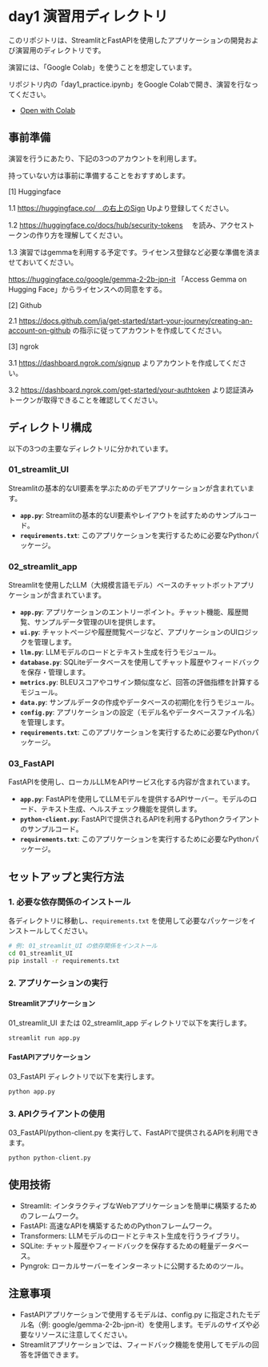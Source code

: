# day1 演習用ディレクトリ

このリポジトリは、StreamlitとFastAPIを使用したアプリケーションの開発および演習用のディレクトリです。

演習には、「Google Colab」を使うことを想定しています。

リポジトリ内の「day1_practice.ipynb」をGoogle Colabで開き、演習を行なってください。

- [Open with Colab](https://colab.research.google.com/github/tshigata/lecture-ai-engineering/blob/master/day1/day1_practice.ipynb)

## 事前準備

演習を行うにあたり、下記の3つのアカウントを利用します。

持っていない方は事前に準備することをおすすめします。

[1] Huggingface

 1.1 https://huggingface.co/　の右上のSign Upより登録してください。

 1.2 https://huggingface.co/docs/hub/security-tokens 　を読み、アクセストークンの作り方を理解してください。

 1.3 演習ではgemmaを利用する予定です。ライセンス登録など必要な準備を済ませておいてください。

 https://huggingface.co/google/gemma-2-2b-jpn-it  「Access Gemma on Hugging Face」からライセンスへの同意をする。

[2] Github

 2.1 https://docs.github.com/ja/get-started/start-your-journey/creating-an-account-on-github の指示に従ってアカウントを作成してください。

[3] ngrok

 3.1 https://dashboard.ngrok.com/signup よりアカウントを作成してください。

 3.2 https://dashboard.ngrok.com/get-started/your-authtoken より認証済みトークンが取得できることを確認してください。

## ディレクトリ構成

以下の3つの主要なディレクトリに分かれています。

### 01_streamlit_UI
Streamlitの基本的なUI要素を学ぶためのデモアプリケーションが含まれています。

- **`app.py`**: Streamlitの基本的なUI要素やレイアウトを試すためのサンプルコード。
- **`requirements.txt`**: このアプリケーションを実行するために必要なPythonパッケージ。

### 02_streamlit_app
Streamlitを使用したLLM（大規模言語モデル）ベースのチャットボットアプリケーションが含まれています。

- **`app.py`**: アプリケーションのエントリーポイント。チャット機能、履歴閲覧、サンプルデータ管理のUIを提供します。
- **`ui.py`**: チャットページや履歴閲覧ページなど、アプリケーションのUIロジックを管理します。
- **`llm.py`**: LLMモデルのロードとテキスト生成を行うモジュール。
- **`database.py`**: SQLiteデータベースを使用してチャット履歴やフィードバックを保存・管理します。
- **`metrics.py`**: BLEUスコアやコサイン類似度など、回答の評価指標を計算するモジュール。
- **`data.py`**: サンプルデータの作成やデータベースの初期化を行うモジュール。
- **`config.py`**: アプリケーションの設定（モデル名やデータベースファイル名）を管理します。
- **`requirements.txt`**: このアプリケーションを実行するために必要なPythonパッケージ。

### 03_FastAPI
FastAPIを使用し、ローカルLLMをAPIサービス化する内容が含まれています。

- **`app.py`**: FastAPIを使用してLLMモデルを提供するAPIサーバー。モデルのロード、テキスト生成、ヘルスチェック機能を提供します。
- **`python-client.py`**: FastAPIで提供されるAPIを利用するPythonクライアントのサンプルコード。
- **`requirements.txt`**: このアプリケーションを実行するために必要なPythonパッケージ。

## セットアップと実行方法

### 1. 必要な依存関係のインストール
各ディレクトリに移動し、`requirements.txt` を使用して必要なパッケージをインストールしてください。

```bash
# 例: 01_streamlit_UI の依存関係をインストール
cd 01_streamlit_UI
pip install -r requirements.txt
```

### 2. アプリケーションの実行
#### Streamlitアプリケーション

01_streamlit_UI または 02_streamlit_app ディレクトリで以下を実行します。

```bash
streamlit run app.py
```

#### FastAPIアプリケーション

03_FastAPI ディレクトリで以下を実行します。

```bash
python app.py
```

### 3. APIクライアントの使用
03_FastAPI/python-client.py を実行して、FastAPIで提供されるAPIを利用できます。

```bash
python python-client.py
```

## 使用技術
- Streamlit: インタラクティブなWebアプリケーションを簡単に構築するためのフレームワーク。
- FastAPI: 高速なAPIを構築するためのPythonフレームワーク。
- Transformers: LLMモデルのロードとテキスト生成を行うライブラリ。
- SQLite: チャット履歴やフィードバックを保存するための軽量データベース。
- Pyngrok: ローカルサーバーをインターネットに公開するためのツール。

## 注意事項
- FastAPIアプリケーションで使用するモデルは、config.py に指定されたモデル名（例: google/gemma-2-2b-jpn-it）を使用します。モデルのサイズや必要なリソースに注意してください。
- Streamlitアプリケーションでは、フィードバック機能を使用してモデルの回答を評価できます。
